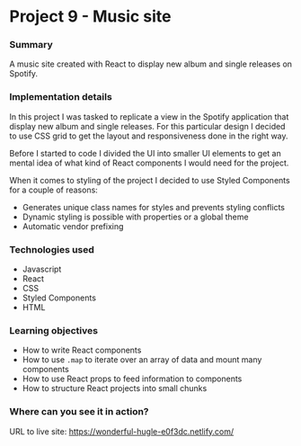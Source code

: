 # Project 9 - Music site

### Summary

A music site created with React to display new album and single releases on Spotify.

### Implementation details

In this project I was tasked to replicate a view in the Spotify application that display new album and single releases. For this particular design I decided to use CSS grid to get the layout and responsiveness done in the right way.

Before I started to code I divided the UI into smaller UI elements to get an mental idea of what kind of React components I would need for the project.

When it comes to styling of the project I decided to use Styled Components for a couple of reasons:

- Generates unique class names for styles and prevents styling conflicts
- Dynamic styling is possible with properties or a global theme
- Automatic vendor prefixing

### Technologies used

- Javascript
- React
- CSS
- Styled Components
- HTML

### Learning objectives

- How to write React components
- How to use `.map` to iterate over an array of data and mount many components
- How to use React props to feed information to components
- How to structure React projects into small chunks

### Where can you see it in action?

URL to live site: https://wonderful-hugle-e0f3dc.netlify.com/
